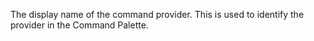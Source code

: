 The display name of the command provider. This is used to identify the provider in the Command Palette.
